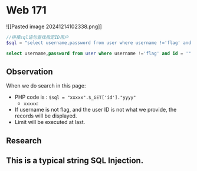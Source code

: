 # Web 171
![[Pasted image 20241214102338.png]]
```PHP
//拼接sql语句查找指定ID用户
$sql = "select username,password from user where username !='flag' and id = '".$_GET['id']."' limit 1;";
```

```SQL
select username,password from user where username !='flag' and id = '".$_GET['id']."' limit 1;
```
## Observation
When we do search in this page:
- PHP code is : `$sql = "xxxxx".$_GET['id']."yyyy"`
	- `xxxxx`:
- If username is not flag, and the user ID is not what we provide, the records will be displayed.
- Limit will be executed at last.
## Research

This is a typical string **SQL Injection**.
- 